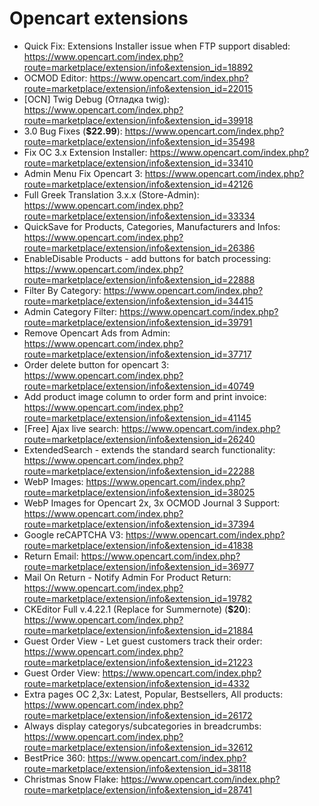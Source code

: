# Opencart extensions

- Quick Fix: Extensions Installer issue when FTP support disabled: https://www.opencart.com/index.php?route=marketplace/extension/info&extension_id=18892
- OCMOD Editor: https://www.opencart.com/index.php?route=marketplace/extension/info&extension_id=22015
- [OCN] Twig Debug (Отладка twig): https://www.opencart.com/index.php?route=marketplace/extension/info&extension_id=39918
- 3.0 Bug Fixes (**$22.99**): https://www.opencart.com/index.php?route=marketplace/extension/info&extension_id=35498
- Fix OC 3.x Extension Installer: https://www.opencart.com/index.php?route=marketplace/extension/info&extension_id=33410
- Admin Menu Fix Opencart 3: https://www.opencart.com/index.php?route=marketplace/extension/info&extension_id=42126
- Full Greek Translation 3.x.x (Store-Admin): https://www.opencart.com/index.php?route=marketplace/extension/info&extension_id=33334
- QuickSave for Products, Categories, Manufacturers and Infos: https://www.opencart.com/index.php?route=marketplace/extension/info&extension_id=26386
- EnableDisable Products - add buttons for batch processing: https://www.opencart.com/index.php?route=marketplace/extension/info&extension_id=22888
- Filter By Category: https://www.opencart.com/index.php?route=marketplace/extension/info&extension_id=34415
- Admin Category Filter: https://www.opencart.com/index.php?route=marketplace/extension/info&extension_id=39791
- Remove Opencart Ads from Admin: https://www.opencart.com/index.php?route=marketplace/extension/info&extension_id=37717
- Order delete button for opencart 3: https://www.opencart.com/index.php?route=marketplace/extension/info&extension_id=40749
- Add product image column to order form and print invoice: https://www.opencart.com/index.php?route=marketplace/extension/info&extension_id=41145
- [Free] Ajax live search: https://www.opencart.com/index.php?route=marketplace/extension/info&extension_id=26240
- ExtendedSearch - extends the standard search functionality: https://www.opencart.com/index.php?route=marketplace/extension/info&extension_id=22288
- WebP Images: https://www.opencart.com/index.php?route=marketplace/extension/info&extension_id=38025
- WebP Images for Opencart 2x, 3x OCMOD Journal 3 Support: https://www.opencart.com/index.php?route=marketplace/extension/info&extension_id=37394
- Google reCAPTCHA V3: https://www.opencart.com/index.php?route=marketplace/extension/info&extension_id=41838
- Return Email: https://www.opencart.com/index.php?route=marketplace/extension/info&extension_id=36977
- Mail On Return - Notify Admin For Product Return: https://www.opencart.com/index.php?route=marketplace/extension/info&extension_id=19782
- CKEditor Full v.4.22.1 (Replace for Summernote) (**$20**): https://www.opencart.com/index.php?route=marketplace/extension/info&extension_id=21884
- Guest Order View - Let guest customers track their order: https://www.opencart.com/index.php?route=marketplace/extension/info&extension_id=21223
- Guest Order View: https://www.opencart.com/index.php?route=marketplace/extension/info&extension_id=4332
- Extra pages OC 2,3x: Latest, Popular, Bestsellers, All products: https://www.opencart.com/index.php?route=marketplace/extension/info&extension_id=26172
- Always display categorys/subcategories in breadcrumbs: https://www.opencart.com/index.php?route=marketplace/extension/info&extension_id=32612
- BestPrice 360: https://www.opencart.com/index.php?route=marketplace/extension/info&extension_id=38118
- Christmas Snow Flake: https://www.opencart.com/index.php?route=marketplace/extension/info&extension_id=28741
